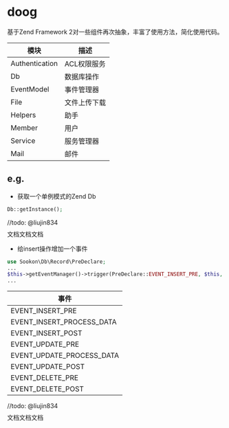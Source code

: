 # doog
基于Zend Framework 2对一些组件再次抽象，丰富了使用方法，简化使用代码。

|模块           |描述             |
|---------------|-----------------|
|Authentication |ACL权限服务      |
|Db             |数据库操作       |
|EventModel     |事件管理器       |
|File           |文件上传下载     |
|Helpers        |助手             |
|Member         |用户             |
|Service        |服务管理器       |
|Mail           |邮件             |



## e.g.

* 获取一个单例模式的Zend Db
```php
Db::getInstance();
```

//todo: @liujin834 $$$$文档文档文档

* 给insert操作增加一个事件
```php
use Sookon\Db\Record\PreDeclare;
...
$this->getEventManager()->trigger(PreDeclare::EVENT_INSERT_PRE, $this, compact('ref'));
...
```

|事件                      |
|--------------------------|
|EVENT_INSERT_PRE          |
|EVENT_INSERT_PROCESS_DATA |
|EVENT_INSERT_POST         |
|EVENT_UPDATE_PRE          |
|EVENT_UPDATE_PROCESS_DATA |
|EVENT_UPDATE_POST         |
|EVENT_DELETE_PRE          |
|EVENT_DELETE_POST         |


//todo: @liujin834  $$$$文档文档文档
